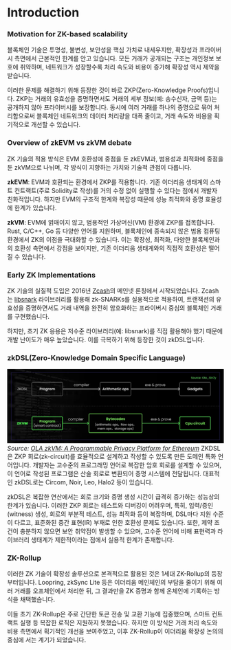 # Introduction

### Motivation for ZK-based scalability

블록체인 기술은 투명성, 불변성, 보안성을 핵심 가치로 내세우지만, 확장성과 프라이버시 측면에서 근본적인 한계를 안고 있습니다. 모든 거래가 공개되는 구조는 개인정보 보호에 취약하며, 네트워크가 성장할수록 처리 속도와 비용이 증가해 확장성 역시 제약을 받습니다.

이러한 문제를 해결하기 위해 등장한 것이 바로 ZKP(Zero-Knowledge Proofs)입니다. ZKP는 거래의 유효성을 증명하면서도 거래의 세부 정보(예: 송수신자, 금액 등)는 공개하지 않아 프라이버시를 보장합니다. 동시에 여러 거래를 하나의 증명으로 묶어 처리함으로써 블록체인 네트워크의 데이터 처리량을 대폭 줄이고, 거래 속도와 비용을 획기적으로 개선할 수 있습니다.

### Overview of zkEVM vs zkVM debate

ZK 기술의 적용 방식은 EVM 호환성에 중점을 둔 zkEVM과, 범용성과 최적화에 중점을 둔 zkVM으로 나뉘며, 각 방식이 지향하는 가치와 기술적 관점이 다릅니다.

**zkEVM**: EVM과 호환되는 환경에서 ZKP를 적용합니다. 기존 이더리움 생태계의 스마트 컨트랙트(주로 Solidity로 작성)를 거의 수정 없이 실행할 수 있다는 점에서 개발자 친화적입니다. 하지만 EVM의 구조적 한계와 복잡성 때문에 성능 최적화와 증명 효율성에 한계가 있습니다.

**zkVM**: EVM에 얽매이지 않고, 범용적인 가상머신(VM) 환경에 ZKP를 접목합니다. Rust, C/C++, Go 등 다양한 언어를 지원하며, 블록체인에 종속되지 않은 범용 컴퓨팅 환경에서 ZK의 이점을 극대화할 수 있습니다. 이는 확장성, 최적화, 다양한 블록체인과의 호환성 측면에서 강점을 보이지만, 기존 이더리움 생태계와의 직접적 호환성은 떨어질 수 있습니다.

### Early ZK Implementations

ZK 기술의 실질적 도입은 2016년 [Zcash](https://z.cash/)의 메인넷 론칭에서 시작되었습니다. Zcash는 [libsnark](https://github.com/scipr-lab/libsnark) 라이브러리를 활용해 zk-SNARKs를 실용적으로 적용하여, 트랜잭션의 유효성을 증명하면서도 거래 내역을 완전히 암호화하는 프라이버시 중심의 블록체인 거래를 구현했습니다. 

하지만, 초기 ZK 응용은 저수준 라이브러리(예: libsnark)를 직접 활용해야 했기 때문에 개발 난이도가 매우 높았습니다. 이를 극복하기 위해 등장한 것이 zkDSL입니다.


### zkDSL(Zero-Knowledge Domain Specific Language)
![zkDSL Overview](./img/zkdsl.png)
*Source: [OLA zkVM: A Programmable Privacy Platform for Ethereum](https://medium.com/@ola_zkzkvm/a-programmable-privacy-platform-for-ethereum-understanding-olas-design-principles-and-technical-8a47ff07e725)*
ZKDSL은 ZKP 회로(zk-circuit)를 효율적으로 설계하고 작성할 수 있도록 만든 도메인 특화 언어입니다. 개발자는 고수준의 프로그래밍 언어로 복잡한 암호 회로를 설계할 수 있으며, 이 언어로 작성된 프로그램은 산술 회로로 변환되어 증명 시스템에 전달됩니다. 대표적인 zkDSL로는 Circom, Noir, Leo, Halo2 등이 있습니다. 

zkDSL은 복잡한 연산에서는 회로 크기와 증명 생성 시간이 급격히 증가하는 성능상의 한계가 있습니다. 이러한 ZKP 회로는 테스트와 디버깅이 어려우며, 특히, 입력/증인(witness) 생성, 회로의 부분적 테스트, 성능 최적화 등이 복잡하며, DSL마다 지원 수준이 다르고, 표준화된 중간 표현(IR) 부재로 인한 호환성 문제도 있습니다. 또한, 제약 조건이 충분하지 않으면 보안 취약점이 발생할 수 있으며, 고수준 언어에 비해 표현력과 라이브러리 생태계가 제한적이라는 점에서 실용적 한계가 존재합니다.

### ZK-Rollup

이러한 ZK 기술이 확장성 솔루션으로 본격적으로 활용된 것은 1세대 ZK-Rollup의 등장부터입니다. Loopring, zkSync Lite 등은 이더리움 메인체인의 부담을 줄이기 위해 여러 거래를 오프체인에서 처리한 뒤, 그 결과만을 ZK 증명과 함께 온체인에 기록하는 방식을 채택했습니다.

이들 초기 ZK-Rollup은 주로 간단한 토큰 전송 및 교환 기능에 집중했으며, 스마트 컨트랙트 실행 등 복잡한 로직은 지원하지 못했습니다. 하지만 이 방식은 거래 처리 속도와 비용 측면에서 획기적인 개선을 보여주었고, 이후 ZK-Rollup이 이더리움 확장성 논의의 중심에 서는 계기가 되었습니다.